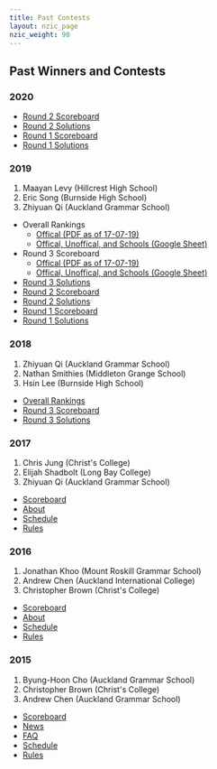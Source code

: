 ```yaml
---
title: Past Contests
layout: nzic_page
nzic_weight: 90
---
```


## Past Winners and Contests

### 2020

- [Round 2 Scoreboard](https://docs.google.com/spreadsheets/d/e/2PACX-1vS6Jz5N5yKt9z4khTH9DKGopiT-cTLCU0r3sP0t4HlMEsCYVr8UIIdqmCsoVQsJGt6DaTPZPAgbxsz_/pubhtml)
- [Round 2 Solutions](2020/NZIC_2020_R2_Solutions.pdf)
- [Round 1 Scoreboard](https://docs.google.com/spreadsheets/d/e/2PACX-1vS1tjyPMInyZH37ciU6QTwhbip8atbJ1IB4F5KrIXDaphd92ie3d6xxMzXMwVg-x_r_8GAPy_TIHlWS/pubhtml)
- [Round 1 Solutions](2020/NZIC_2020_R1_Solutions.pdf)

### 2019

1. Maayan Levy (Hillcrest High School)
2. Eric Song (Burnside High School)
3. Zhiyuan Qi (Auckland Grammar School)

- Overall Rankings
	- [Offical (PDF as of 17-07-19)](2019/NZIC_2019_Overall_Rankings_Official_Scoreboard.pdf)
	- [Offical, Unoffical, and Schools (Google Sheet)](https://docs.google.com/spreadsheets/d/e/2PACX-1vRFV2mkLN8rQfwUlrZF48WaxziLHrQ17AuZWBkJb4gikwMexhElOcqmqe2ZwxSlVRmDh4rYfeRaY2wp/pubhtml?gid=2143965639)
- Round 3 Scoreboard
	- [Offical (PDF as of 17-07-19)](2019/NZIC_2019_R3_Official_Scoreboard.pdf)
	- [Offical, Unoffical, and Schools (Google Sheet)](https://docs.google.com/spreadsheets/d/e/2PACX-1vTtakgGq_OspB5H4y0gnWOBln4OitMOpdidug4LvFdtwLTxNcN42yRGHQTeM_pIzvGjt72jqyDI7mgK/pubhtml?gid=2143965639)
- [Round 3 Solutions](2019/NZIC_2019_R3_Solutions.pdf)
- [Round 2 Scoreboard](https://docs.google.com/spreadsheets/d/e/2PACX-1vRYuL9TbnnhKEWxJdCCGahvVQruNx_6zbGx9LPyrmYo2rF_ZVKVbpAlyhPHQh9B9P1hTIztaYWxCYmI/pubhtml?gid=2143965639)
- [Round 2 Solutions](2019/NZIC_2019_R2_Solutions.pdf)
- [Round 1 Scoreboard](https://docs.google.com/spreadsheets/d/e/2PACX-1vRPlwN0d0mWzetBbaBNP_zCwWV7PQFquS1BC88hTIKN8A0sTnJesVGnPaOKkCkzvITpNBIF5nHyU3nB/pubhtml)
- [Round 1 Solutions](2019/NZIC_2019_R1_Solutions.pdf)

### 2018

1. Zhiyuan Qi (Auckland Grammar School)
2. Nathan Smithies (Middleton Grange School)
3. Hsin Lee (Burnside High School)

- [Overall Rankings](https://docs.google.com/spreadsheets/d/e/2PACX-1vRG-dR_HF4y55LuOJGE0LYhAa_VvnufGbcO7myQjhjdiV0oM0e-lPI9LhOA3Dr9ZHuiCyXobOG0KKPg/pubhtml)
- [Round 3 Scoreboard](https://docs.google.com/spreadsheets/d/e/2PACX-1vTP1hqkqhSF9eBvLDYuHmfcje9mNdL-11N-TYhSlkBW54Y2t6aDc7sNW_ltaIsFToxTZ0Vi1kjxt7WE/pubhtml)
- [Round 3 Solutions](2018/NZIC_R3_2018_Solutions.pdf)

### 2017

1. Chris Jung (Christ's College)
2. Elijah Shadbolt (Long Bay College)
3. Zhiyuan Qi (Auckland Grammar School)

- [Scoreboard](https://docs.google.com/spreadsheets/d/e/2PACX-1vRtzXwplFf0lCXsQ3d7nBi5KuN6_GoVY2rYcDU-ZJk3OMJhea3gdRgWI-ZRFwZZvWpsVo_ZxUp1cvtb/pubhtml)
- [About](2017/about)
- [Schedule](2017/schedule)
- [Rules](2017/rules)

### 2016

1. Jonathan Khoo (Mount Roskill Grammar School)
2. Andrew Chen (Auckland International College)
3. Christopher Brown (Christ's College)

- [Scoreboard](https://docs.google.com/spreadsheets/d/16vOMjWpXa0ZvoMRvajdfGyNYAGWaLIPjijcrSdEfE4c/pubhtml)
- [About](2016/about)
- [Schedule](2016/schedule)
- [Rules](2016/rules)

### 2015

1. Byung-Hoon Cho (Auckland Grammar School)
2. Christopher Brown (Christ's College)
3. Andrew Chen (Auckland Grammar School)

- [Scoreboard](https://docs.google.com/spreadsheets/d/e/2PACX-1vSEQXN7dvy2vDP-RBppF73EbYWVr2TyjyOMByLcOgup64PyrVnYLDXYnllbGbmv9jU8eCgCECgaebiC/pubhtml)
- [News](2015/home)
- [FAQ](2015/faq)
- [Schedule](2015/schedule)
- [Rules](2015/rules)
